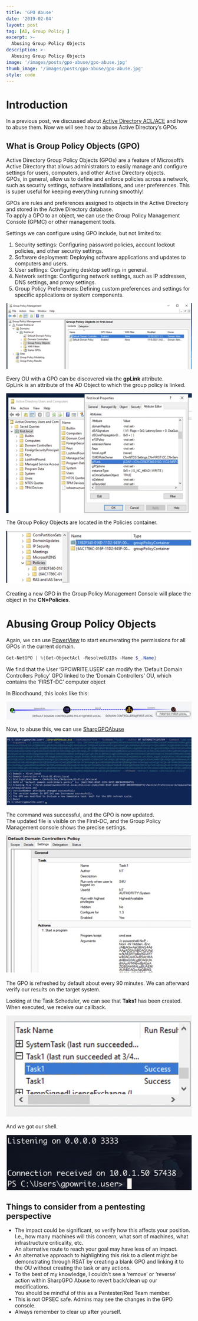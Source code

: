```yaml
---
title: 'GPO Abuse'
date: '2019-02-04'
layout: post
tag: [AD, Group Policy ]
excerpt: >-
  Abusing Group Policy Objects
description: >-
  Abusing Group Policy Objects
image: '/images/posts/gpo-abuse/gpo-abuse.jpg'
thumb_image: '/images/posts/gpo-abuse/gpo-abuse.jpg'
style: code
---
```


# Introduction

In a previous post, we discussed about [Active Directory ACL/ACE](https://pwntales.com/blog/abusing-ad-acl-ace) and how to abuse them. Now we will see how to abuse Active Directory’s GPOs


## What is Group Policy Objects (GPO)

Active Directory Group Policy Objects (GPOs) are a feature of Microsoft’s Active Directory that allows administrators to easily manage and configure settings for users, computers, and other Active Directory objects.  
GPOs, in general, allow us to define and enforce policies across a network, such as security settings, software installations, and user preferences. This is super useful for keeping everything running smoothly!

GPOs are rules and preferences assigned to objects in the Active Directory and stored in the Active Directory database.  
To apply a GPO to an object, we can use the Group Policy Management Console (GPMC) or other management tools.

Settings we can configure using GPO include, but not limited to:

1. Security settings: Configuring password policies, account lockout policies, and other security settings.
2. Software deployment: Deploying software applications and updates to computers and users.
3. User settings: Configuring desktop settings in general.
4. Network settings: Configuring network settings, such as IP addresses, DNS settings, and proxy settings.
5. Group Policy Preferences: Defining custom preferences and settings for specific applications or system components.

![](/images/posts/gpo-abuse/screenshot.jpg)

Every OU with a GPO can be discovered via the **gpLink** attribute.  
GpLink is an attribute of the AD Object to which the group policy is linked.

![](/images/posts/gpo-abuse/screenshot_1.jpg)

The Group Policy Objects are located in the Policies container.

![](/images/posts/gpo-abuse/screenshot_2.jpg)

Creating a new GPO in the Group Policy Management Console will place the object in the **CN=Policies**.

# Abusing Group Policy Objects

Again, we can use [PowerView](https://github.com/PowerShellMafia/PowerSploit/blob/dev/Recon/PowerView.ps1) to start enumerating the permissions for all GPOs in the current domain.

```powershell
Get-NetGPO | %{Get-ObjectAcl -ResolveGUIDs -Name $_.Name}
```

We find that the User ‘GPOWRITE.USER’ can modify the ‘Default Domain Controllers Policy’ GPO linked to the ‘Domain Controllers’ OU, which contains the ‘FIRST-DC’ computer object

In Bloodhound, this looks like this:

![](/images/posts/gpo-abuse/screenshot_3.jpg)

Now, to abuse this, we can use [SharpGPOAbuse](https://github.com/FSecureLABS/SharpGPOAbuse)

![](/images/posts/gpo-abuse/screenshot_4.jpg)

The command was successful, and the GPO is now updated.  
The updated file is visible on the First-DC, and the Group Policy Management console shows the precise settings.

![](/images/posts/gpo-abuse/screenshot_5.jpg)

The GPO is refreshed by default about every 90 minutes. We can afterward verify our results on the target system.

Looking at the Task Scheduler, we can see that **Taks1** has been created.  
When executed, we receive our callback.

![](/images/posts/gpo-abuse/screenshot_6.jpg)

And we got our shell.

![](/images/posts/gpo-abuse/screenshot_7.jpg)

## Things to consider from a pentesting perspective

- The impact could be significant, so verify how this affects your position. I.e., how many machines will this concern, what sort of machines, what infrastructure criticality, etc.  
    An alternative route to reach your goal may have less of an impact.
- An alternative approach to highlighting this risk to a client might be demonstrating through RSAT by creating a blank GPO and linking it to the OU without creating the task or any actions.
- To the best of my knowledge, I couldn’t see a ‘remove’ or ‘reverse’ action within SharpGPO Abuse to revert back/clean up our modifications.  
    You should be mindful of this as a Pentester/Red Team member.
- This is not OPSEC safe. Admins may see the changes in the GPO console.
- Always remember to clear up after yourself.














